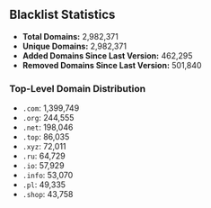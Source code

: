 ## Blacklist Statistics

- **Total Domains:** 2,982,371
- **Unique Domains:** 2,982,371
- **Added Domains Since Last Version:** 462,295
- **Removed Domains Since Last Version:** 501,840

### Top-Level Domain Distribution

-  `.com`: 1,399,749
-  `.org`: 244,555
-  `.net`: 198,046
-  `.top`: 86,035
-  `.xyz`: 72,011
-  `.ru`: 64,729
-  `.io`: 57,929
-  `.info`: 53,070
-  `.pl`: 49,335
-  `.shop`: 43,758
